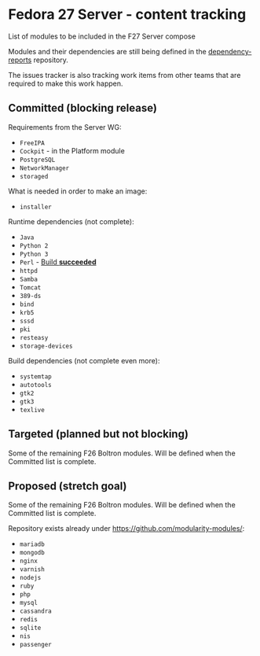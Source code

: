 # Fedora 27 Server - content tracking

List of modules to be included in the F27 Server compose

Modules and their dependencies are still being defined in the [dependency-reports](https://github.com/fedora-modularity/dependency-report) repository.

The issues tracker is also tracking work items from other teams that are required to make this work happen.

## Committed (blocking release)

Requirements from the Server WG:
* `FreeIPA`
* `Cockpit` - in the Platform module
* `PostgreSQL`
* `NetworkManager`
* `storaged`

What is needed in order to make an image:
* `installer`

Runtime dependencies (not complete):
* `Java`
* `Python 2`
* `Python 3`
* `Perl` - [Build **succeeded**](https://koji.fedoraproject.org/koji/packages?tagID=1964)
* `httpd`
* `Samba`
* `Tomcat`
* `389-ds`
* `bind`
* `krb5`
* `sssd`
* `pki`
* `resteasy`
* `storage-devices`

Build dependencies (not complete even more):
* `systemtap`
* `autotools`
* `gtk2`
* `gtk3`
* `texlive`

## Targeted (planned but not blocking)

Some of the remaining F26 Boltron modules. Will be defined when the Committed list is complete.

## Proposed (stretch goal)

Some of the remaining F26 Boltron modules. Will be defined when the Committed list is complete.

Repository exists already under https://github.com/modularity-modules/:
* `mariadb`
* `mongodb`
* `nginx`
* `varnish`
* `nodejs`
* `ruby`
* `php`
* `mysql`
* `cassandra`
* `redis`
* `sqlite`
* `nis`
* `passenger`
